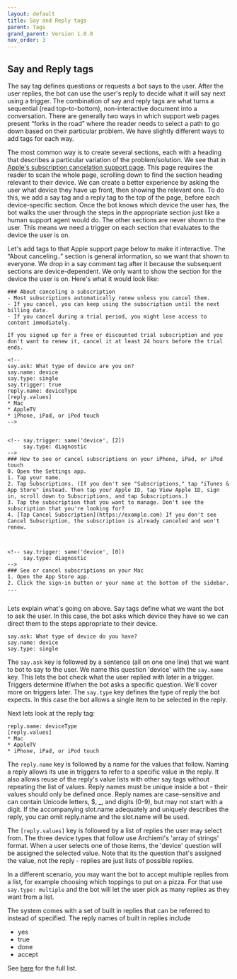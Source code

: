 ```yaml
---
layout: default
title: Say and Reply tags
parent: Tags 
grand_parent: Version 1.0.0
nav_order: 3
---
```


## Say and Reply tags

The say tag defines questions or requests a bot says to the user.  After the user replies, the bot can use the user's reply to decide what it will say next using a trigger.  The combination of say and reply tags are what turns a sequential (read top-to-bottom), non-interactive document into a conversation. There are generally two ways in which support web pages present “forks in the road” where the reader needs to select a path to go down based on their particular problem. We have slightly different ways to add tags for each way.

The most common way is to create several sections, each with a heading that describes a particular variation of the problem/solution.  We see that in [Apple's subscription cancelation support page](https://support.apple.com/en-us/HT202039). This page requires the reader to scan the whole page, scrolling down to find the section heading relevant to their device. We can create a better experience by asking the user what device they have up front, then showing the relevant one. To do this, we add a say tag and a reply tag to the top of the page, before each device-specific section.  Once the bot knows which device the user has, the bot walks the user through the steps in the appropriate section just like a human support agent would do.  The other sections are never shown to the user.  This means we need a trigger on each section that evaluates to the device the user is on.  

Let's add tags to that Apple support page below to make it interactive.  The “About canceling..” section is general information, so we want that shown to everyone.  We drop in a say comment tag after it because the subsequent sections are device-dependent.  We only want to show the section for the device the user is on. Here's what it would look like:

```
### About canceling a subscription
- Most subscriptions automatically renew unless you cancel them.
- If you cancel, you can keep using the subscription until the next billing date.
- If you cancel during a trial period, you might lose access to content immediately.

If you signed up for a free or discounted trial subscription and you don't want to renew it, cancel it at least 24 hours before the trial ends.

<!-- 
say.ask: What type of device are you on?
say.name: device
say.type: single
say.trigger: true
reply.name: deviceType
[reply.values]
* Mac
* AppleTV
* iPhone, iPad, or iPod touch
-->


<!-- say.trigger: same('device', [2]) 
     say.type: diagnostic
-->
### How to see or cancel subscriptions on your iPhone, iPad, or iPod touch
0. Open the Settings app.
1. Tap your name.
2. Tap Subscriptions. (If you don't see "Subscriptions," tap "iTunes & App Store" instead. Then tap your Apple ID, tap View Apple ID, sign in, scroll down to Subscriptions, and tap Subscriptions.)
3. Tap the subscription that you want to manage. Don't see the subscription that you're looking for?
4. [Tap Cancel Subscription](https://example.com) If you don't see Cancel Subscription, the subscription is already canceled and won't renew.



<!-- say.trigger: same('device', [0])
     say.type: diagnostic
-->
### See or cancel subscriptions on your Mac
1. Open the App Store app.
2. Click the sign-in button or your name at the bottom of the sidebar.
...


```
Lets explain what's going on above. Say tags define what we want the bot to ask the user. In this case, the bot asks which device they have so we can direct them to the steps appropriate to their device.  

    say.ask: What type of device do you have?
    say.name: device
    say.type: single

The `say.ask` key is followed by a sentence (all on one one line) that we want to bot to say to the user. We name this question 'device' with the `say.name` key.  This lets the bot check what the user replied with later in a trigger. Triggers
determine if/when the bot asks a specific question. We'll cover more on triggers
later. The `say.type` key defines the type of reply the bot expects. In this case the bot allows a single item to be selected in the reply. 
    
Next lets look at the reply tag:

    reply.name: deviceType
    [reply.values]
    * Mac
    * AppleTV
    * iPhone, iPad, or iPod touch

The `reply.name` key is followed by a name for the values that follow.  Naming a reply allows its use in triggers to refer to a specific value in the reply. It also allows reuse of the reply's value lists with other say tags without repeating the list of values. Reply names must be unique inside a bot - their values should 
only be defined once. Reply names are case-sensitive and can contain Unicode 
letters, $, _, and digits (0-9), but may not start with a digit. If the 
accompanying slot.name adequately and uniquely describes the reply, you can 
omit reply.name and the slot.name will be used.  

The `[reply.values]` key is followed by a list of replies the user may select from. The three device types that follow use Archieml's 'array of strings' format. When a user selects one of those items, the 'device' question will be assigned the selected value. Note that its the question that's assigned the value, not the reply - replies are just lists of possible replies.

In a different scenario, you may want the bot to accept multiple replies from a list, for example choosing which toppings to put on a pizza.  For that use `say.type: multiple` and the bot will let the user pick as many replies as they want from a list.

The system comes with a set of built in replies that can be referred to instead of specified. The reply names of built in replies include 

- yes 
- true
- done
- accept

See [here](https://github.com/page-support/web-client/blob/6d481d933ace9cfb57aee885309d343dfee30312/src/state/BuiltInReplies.js) for the full list.